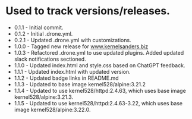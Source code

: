# Used to track versions/releases.
* 0.1.1 - Initial commit.
* 0.1.2 - Initial .drone.yml.
* 0.2.1 - Updated .drone.yml with customizations.
* 1.0.0 - Tagged new release for www.kernelsanders.biz
* 1.0.3 - Refactored .drone.yml to use updated plugins.  Added updated slack notifications sectioned.
* 1.1.0 - Updated index.html and style.css based on ChatGPT feedback.
* 1.1.1 - Updated index.html with updated version.
* 1.1.2 - Updated badge links in README.md
* 1.1.3 - Updated to base image kernel528/alpine:3.21.2
* 1.1.4 - Updated to use kernel528/httpd:2.4.63, which uses base image kernel528/alpine:3.21.3.
* 1.1.5 - Updated to use kernel528/httpd:2.4.63-3.22, which uses base image kernel528/alpine:3.22.0.